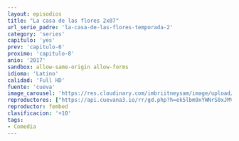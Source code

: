 ```yaml
---
layout: episodios
title: "La casa de las flores 2x07"
url_serie_padre: 'la-casa-de-las-flores-temporada-2'
category: 'series'
capitulo: 'yes'
prev: 'capitulo-6'
proximo: 'capitulo-8'
anio: '2017'
sandbox: allow-same-origin allow-forms
idioma: 'Latino'
calidad: 'Full HD'
fuente: 'cueva'
image_carousel: 'https://res.cloudinary.com/imbriitneysam/image/upload/v1546638640/casa-papel-1-poster-min.jpg'
reproductores: ["https://api.cuevana3.io/rr/gd.php?h=ek5lbm9xYWNrS0xJMVp5b21KREk0dFBLbjVkaHhkRGdrOG1jbnBpUnhhS1ZxMnVBaHBLVHhOM0ppcCtIeUxuZHNyZURmbjNaMWJlcjE0YWRnY2FxNTVxU3FadVkyUT09"]
reproductor: fembed
clasificacion: '+10'
tags:
- Comedia
---
```












